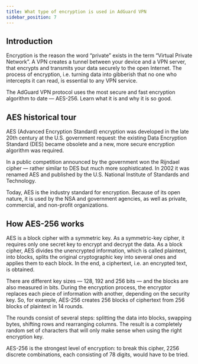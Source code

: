 ```yaml
---
title: What type of encryption is used in AdGuard VPN
sidebar_position: 7
---
```


## Introduction

Encryption is the reason the word “private” exists in the term “Virtual Private Network”. A VPN creates a tunnel between your device and a VPN server, that encrypts and transmits your data securely to the open Internet. The process of encryption, i.e. turning data into gibberish that no one who intercepts it can read, is essential to any VPN service.

The AdGuard VPN protocol uses the most secure and fast encryption algorithm to date — AES-256. Learn what it is and why it is so good.

## AES historical tour

AES (Advanced Encryption Standard) encryption was developed in the late 20th century at the U.S. government request: the existing Data Encryption Standard (DES) became obsolete and a new, more secure encryption algorithm was required.

In a public competition announced by the government won the Rijndael cipher — rather similar to DES but much more sophisticated. In 2002 it was renamed AES and published by the U.S. National Institute of Standards and Technology.

Today, AES is the industry standard for encryption. Because of its open nature, it is used by the NSA and government agencies, as well as private, commercial, and non-profit organizations.

## How AES-256 works

AES is a block cipher with a symmetric key. As a symmetric-key cipher, it requires only one secret key to encrypt and decrypt the data. As a block cipher, AES divides the unencrypted information, which is called plaintext, into blocks, splits the original cryptographic key into several ones and applies them to each block. In the end, a ciphertext, i.e. an encrypted text, is obtained.

There are different key sizes — 128, 192 and 256 bits — and the blocks are also measured in bits. During the encryption process, the encryptor replaces each piece of information with another, depending on the security key. So, for example, AES-256 creates 256 blocks of ciphertext from 256 blocks of plaintext in 14 rounds.

The rounds consist of several steps: splitting the data into blocks, swapping bytes, shifting rows and rearranging columns. The result is a completely random set of characters that will only make sense when using the right encryption key.

AES-256 is the strongest level of encryption: to break this cipher, 2256 discrete combinations, each consisting of 78 digits, would have to be tried.
